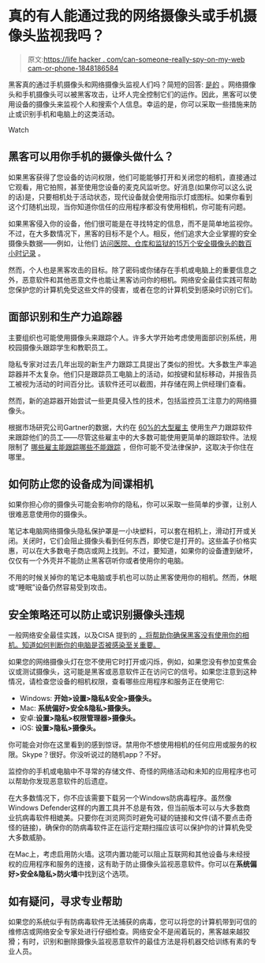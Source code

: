 # 真的有人能通过我的网络摄像头或手机摄像头监视我吗？

> 原文:[https://life hacker . com/can-someone-really-spy-on-my-web cam-or-phone-1848186584](https://lifehacker.com/can-someone-really-spy-on-me-through-my-webcam-or-phone-1848186584)

黑客真的通过手机摄像头和网络摄像头监视人们吗？简短的回答: [是的](https://us.norton.com/internetsecurity-malware-webcam-hacking.html) 。网络摄像头和手机摄像头可以被黑客攻击，让坏人完全控制它们的运作。因此，黑客可以使用设备的摄像头来监视个人和搜索个人信息。幸运的是，你可以采取一些措施来防止或识别手机和电脑上的这类活动。

Watch

## 黑客可以用你手机的摄像头做什么？

如果黑客获得了您设备的访问权限，他们可能能够打开和关闭您的相机，直接通过它观看，用它拍照，甚至使用您设备的麦克风监听您。好消息(如果你可以这么说的话)是，只要相机处于活动状态，现代设备就会使用指示灯或图标。如果你看到这个灯随机出现，当你知道你信任的应用程序都没有使用相机，你可能有问题。

如果黑客侵入你的设备，他们很可能是在寻找特定的信息，而不是简单地监视你。不过，在大多数情况下，黑客的目标不是个人。相反，他们追求大企业掌握的安全摄像头数据——例如，让他们 [访问医院、仓库和监狱的15万个安全摄像头的数百小时记录](https://www.bloomberg.com/news/articles/2021-03-09/hackers-expose-tesla-jails-in-breach-of-150-000-security-cams) 。

然而，个人也是黑客攻击的目标。除了密码或你储存在手机或电脑上的重要信息之外，恶意软件和其他恶意文件也能让黑客访问你的相机。网络安全最佳实践可帮助您保护您的计算机免受这些文件的侵害，或者在您的计算机受到感染时识别它们。

## 面部识别和生产力追踪器

主要组织也可能使用摄像头来跟踪个人。许多大学开始考虑使用面部识别系统，用校园摄像头跟踪学生和教职员工。

隐私专家对过去几年出现的新生产力跟踪工具提出了类似的担忧。大多数生产率追踪器并不太复杂。他们只是跟踪员工电脑上的活动，如按键和鼠标移动，并报告员工被视为活动的时间百分比。该软件还可以截图，并存储在网上供经理们查看。

然而，新的追踪器开始尝试一些更具侵入性的技术，包括监控员工注意力的网络摄像头。

根据市场研究公司Gartner的数据，大约在 [60%的大型雇主](https://www.washingtonpost.com/technology/2021/09/24/remote-work-from-home-surveillance/) 使用生产力跟踪软件来跟踪他们的员工——尽管这些雇主中的大多数可能使用更简单的跟踪软件。法规限制了 [哪些雇主能跟踪哪些不能跟踪](https://www.globalization-partners.com/blog/remote-work-monitoring-what-companies-should-know-about-compliance-and-privacy/#gref) ，但你可能不受法律保护，这取决于你住在哪里。

## 如何防止您的设备成为间谍相机

如果你担心你的摄像头可能会影响你的隐私，你可以采取一些简单的步骤，让别人很难恶意使用你的摄像头。

笔记本电脑网络摄像头隐私保护罩是一小块塑料，可以套在相机上，滑动打开或关闭。关闭时，它们会阻止摄像头看到任何东西，即使它是打开的。这些盖子价格实惠，可以在大多数电子商店或网上找到。不过，要知道，如果你的设备遭到破坏，仅仅有一个外壳并不能防止黑客窃听你或者使用你的电脑。

不用的时候关掉你的笔记本电脑或手机也可以防止黑客使用你的相机。然而，休眠或“睡眠”设备仍然容易受到攻击。

## 安全策略还可以防止或识别摄像头违规

一般网络安全最佳实践，以及CISA 提到的 [，将帮助你确保黑客没有使用你的相机。知道如何判断你的电脑是否被感染至关重要。](https://www.cisa.gov/uscert/ncas/tips/ST04-003)

如果您的网络摄像头灯在您不使用它时打开或闪烁，例如，如果您没有参加变焦会议或测试摄像头，这可能是黑客或恶意软件正在访问它的信号。如果您注意到这种情况，请检查您设备的相机权限，查看哪些应用程序和服务正在使用它:

*   Windows: **开始>设置>隐私&安全>摄像头。**
*   Mac: **系统偏好>安全&隐私>摄像头。**
*   安卓:**设置>隐私>权限管理器>摄像头。**
*   iOS: **设置>隐私>摄像头。**

你可能会对你在这里看到的感到惊讶。禁用你不想使用相机的任何应用或服务的权限。Skype？很好。你没听说过的随机app？不好。

监控你的手机或电脑中不寻常的存储文件、奇怪的网络活动和未知的应用程序也可以帮助你发现恶意软件的后遗症。

在大多数情况下，你不应该需要下载另一个Windows防病毒程序。虽然像Windows Defender这样的内置工具并不总是有效，但当前版本可以与大多数商业抗病毒软件相媲美。只要你在浏览网页时避免可疑的链接和文件(请不要点击奇怪的链接)，确保你的防病毒软件正在运行定期扫描应该可以保护你的计算机免受大多数威胁。

在Mac上，考虑启用防火墙。这项内置功能可以阻止互联网和其他设备与未经授权的应用程序和服务的连接，这有助于防止摄像头监视恶意软件。你可以在**系统偏好>安全&隐私>防火墙**中找到这个选项。

## 如有疑问，寻求专业帮助

如果您的系统似乎有防病毒软件无法捕获的病毒，您可以将您的计算机带到可信的维修店或网络安全专家处进行仔细检查。网络安全不是闹着玩的，黑客越来越狡猾；有时，识别和删除摄像头监视恶意软件的最佳方法是将机器交给训练有素的专业人员。